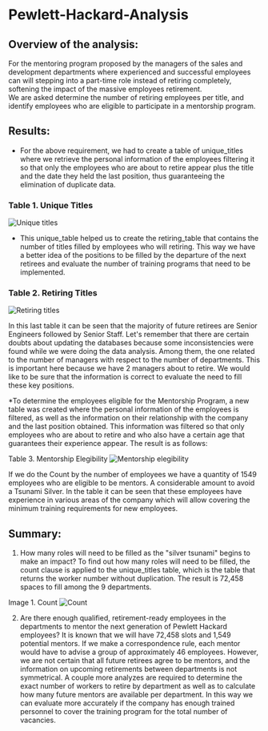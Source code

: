 # Pewlett-Hackard-Analysis

## Overview of the analysis:

For the mentoring program proposed by the managers of the sales and development departments where experienced and successful employees can will stepping into a part-time role instead of retiring completely, softening the impact of the massive employees retirement.   
We are asked determine the number of retiring employees per title, and identify employees who are eligible to participate in a mentorship program.


## Results:

* For the above requirement, we had to create a table of unique_titles where we retrieve the personal information of the employees filtering it so that only the employees who are about to retire appear  plus the title and the date they held the last position, thus guaranteeing the elimination of duplicate data.

### Table 1. Unique Titles
![Unique titles]()

* This unique_table helped us to create the retiring_table that contains the number of titles filled by employees who will retiring. This way we have a better idea of the positions to be filled by the departure of the next retirees and evaluate the number of training programs that need to be implemented.

### Table 2. Retiring Titles
![Retiring titles ]()

In this last table it can be seen that the majority of future retirees are Senior Engineers followed by Senior Staff.
Let's remember that there are certain doubts about updating the databases because some inconsistencies were found while we were doing the data analysis. Among them, the one related to the number of managers with respect to the number of departments.
This is important here because we have 2 managers about to retire. We would like to be sure that the information is correct to evaluate the need to fill these key positions.

*To determine the employees eligible for the Mentorship Program, a new table was created where the personal information of the employees is filtered, as well as the information on their relationship with the company and the last position obtained. This information was filtered so that only employees who are about to retire and who also have a certain age that guarantees their experience appear. The result is as follows:

Table 3. Mentorship Elegibility
![Mentorship elegibility ]()

If we do the Count by the number of employees we have a quantity of 1549 employees who are eligible to be mentors. A considerable amount to avoid a Tsunami Silver.
In the table it can be seen that these employees have experience in various areas of the company which will allow covering the minimum training requirements for new employees.

## Summary:

1. How many roles will need to be filled as the "silver tsunami" begins to make an impact?
To find out how many roles will need to be filled, the count clause is applied to the unique_titles table, which is the table that returns the worker number without duplication.
The result is 72,458 spaces to fill among the 9 departments.

Image 1. Count
![Count]()

2. Are there enough qualified, retirement-ready employees in the departments to mentor the next generation of Pewlett Hackard employees?
It is known that we will have 72,458 slots and 1,549 potential mentors. If we make a correspondence rule, each mentor would have to advise a group of approximately 46 employees.
However, we are not certain that all future retirees agree to be mentors, and the information on upcoming retirements between departments is not symmetrical.
A couple more analyzes are required to determine the exact number of workers to retire by department as well as to calculate how many future mentors are available per department. In this way we can evaluate more accurately if the company has enough trained personnel to cover the training program for the total number of vacancies.